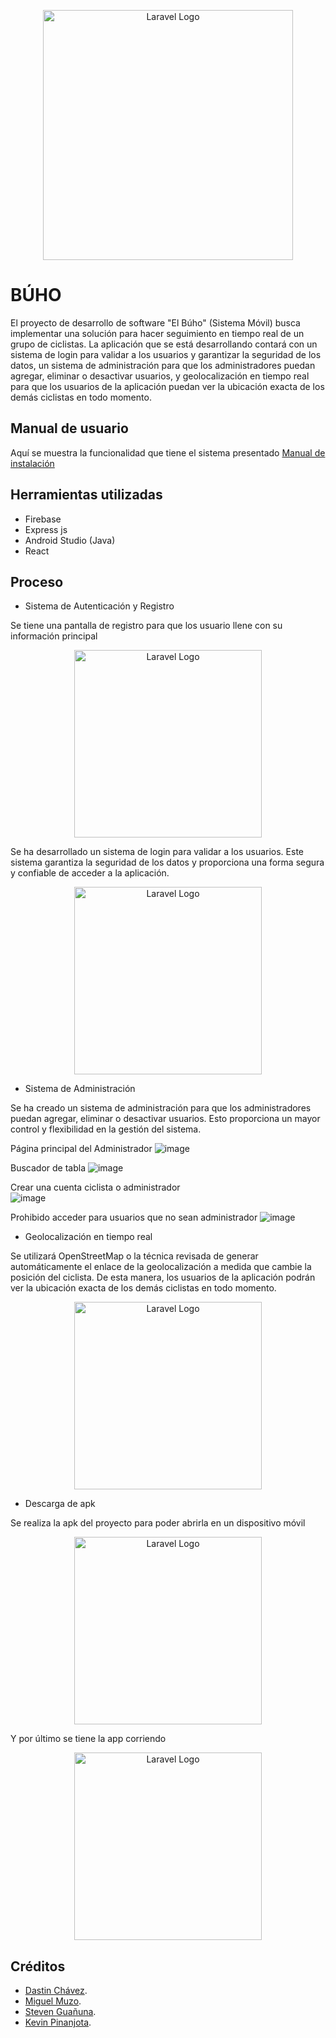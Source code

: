 <p align="center"><a href="https://offhouse.vercel.app" target="_blank"><img src="https://github.com/Miguel-EMC/CiclistasFinal/blob/master/app/src/main/res/drawable/logo.png" width="400" alt="Laravel Logo"></a></p>

# BÚHO

El proyecto de desarrollo de software "El Búho" (Sistema Móvil) busca implementar una solución para hacer seguimiento en tiempo real de un grupo de ciclistas. La aplicación que se está desarrollando contará con un sistema de login para validar a los usuarios y garantizar la seguridad de los datos, un sistema de administración para que los administradores puedan agregar, eliminar o desactivar usuarios, y geolocalización en tiempo real para que los usuarios de la aplicación puedan ver la ubicación exacta de los demás ciclistas en todo momento.



## Manual de usuario
Aquí se muestra la funcionalidad que tiene el sistema presentado
[Manual de instalación](https://epnecuador-my.sharepoint.com/personal/eduardo_muzo_epn_edu_ec/_layouts/15/onedrive.aspx?id=%2Fpersonal%2Feduardo%5Fmuzo%5Fepn%5Fedu%5Fec%2FDocuments%2FEPN%2F05%2DQuinto%20Semestre%2FAplicaciones%20Moviles%2FVideo&ga=1)

## Herramientas utilizadas 
- Firebase
- Express js
- Android Studio (Java)
- React
## Proceso

- Sistema de Autenticación y Registro

Se tiene una pantalla de registro para que los usuario llene con su información principal
<p align="center"><img src="https://github.com/Miguel-EMC/CiclistasFinal/blob/imagenes/app/src/main/res/drawable/register.jpg" width="300" alt="Laravel Logo"></p>

Se ha desarrollado un sistema de login para validar a los usuarios. Este sistema garantiza la seguridad de los datos y proporciona una forma segura y confiable de acceder a la aplicación.
<p align="center"><img src="https://github.com/Miguel-EMC/CiclistasFinal/blob/imagenes/app/src/main/res/drawable/login.jpg" width="300" alt="Laravel Logo"></p>


- Sistema de Administración 

Se ha creado un sistema de administración para que los administradores puedan agregar, eliminar o desactivar usuarios. Esto proporciona un mayor control y flexibilidad en la gestión del sistema.

Página principal del Administrador
![image](https://user-images.githubusercontent.com/74844624/223279069-2bd7c4ad-e0f8-4b44-8ca8-a603d95b4827.png)

Buscador de tabla 
![image](https://user-images.githubusercontent.com/74844624/223278511-b823f58a-af0c-4396-b4f8-de4dcb61694d.png)

Crear una cuenta ciclista o administrador </br>
![image](https://user-images.githubusercontent.com/74844624/223279100-420e28cc-d7b7-41ec-b86d-7a5066172371.png)

Prohibido acceder para usuarios que no sean administrador
![image](https://user-images.githubusercontent.com/74844624/223279112-9df36de9-4651-466d-a6d4-700fff08a43c.png)


- Geolocalización en tiempo real

Se utilizará OpenStreetMap o la técnica revisada de generar automáticamente el enlace de la geolocalización a medida que cambie la posición del ciclista. De esta manera, los usuarios de la aplicación podrán ver la ubicación exacta de los demás ciclistas en todo momento.

<p align="center"><img src="https://github.com/Miguel-EMC/CiclistasFinal/blob/imagenes/app/src/main/res/drawable/mapacicli.jpg" width="300" alt="Laravel Logo"></p>

- Descarga de apk

Se realiza la apk del proyecto para poder abrirla en un dispositivo móvil
<p align="center"><img src="https://github.com/Miguel-EMC/CiclistasFinal/blob/imagenes/app/src/main/res/drawable/descarga%20apk.jpg" width="300" alt="Laravel Logo"></p>

Y por último se tiene la app corriendo
<p align="center"><img src="https://github.com/Miguel-EMC/CiclistasFinal/blob/imagenes/app/src/main/res/drawable/apk.jpg" width="300" alt="Laravel Logo"></p>

## Créditos

- [Dastin Chávez](https://github.com/Dustinouwu).
- [Miguel Muzo](https://github.com/Miguel-EMC).
- [Steven Guañuna](https://github.com/Seknys).
- [Kevin Pinanjota](https://github.com/kevinpinan).
